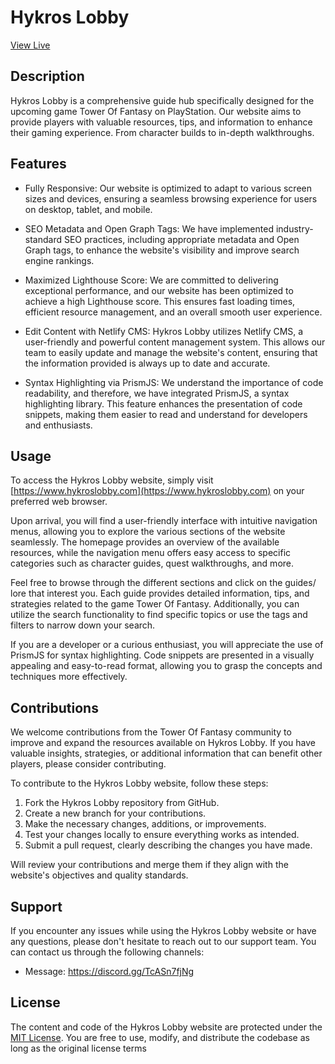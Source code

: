 # Hykros Lobby

[View Live](https://hykroslobby.com)

## Description

Hykros Lobby is a comprehensive guide hub specifically designed for the upcoming game Tower Of Fantasy on PlayStation. Our website aims to provide players with valuable resources, tips, and information to enhance their gaming experience. From character builds to in-depth walkthroughs.

## Features

- Fully Responsive: Our website is optimized to adapt to various screen sizes and devices, ensuring a seamless browsing experience for users on desktop, tablet, and mobile.

- SEO Metadata and Open Graph Tags: We have implemented industry-standard SEO practices, including appropriate metadata and Open Graph tags, to enhance the website's visibility and improve search engine rankings.

- Maximized Lighthouse Score: We are committed to delivering exceptional performance, and our website has been optimized to achieve a high Lighthouse score. This ensures fast loading times, efficient resource management, and an overall smooth user experience.

- Edit Content with Netlify CMS: Hykros Lobby utilizes Netlify CMS, a user-friendly and powerful content management system. This allows our team to easily update and manage the website's content, ensuring that the information provided is always up to date and accurate.

- Syntax Highlighting via PrismJS: We understand the importance of code readability, and therefore, we have integrated PrismJS, a syntax highlighting library. This feature enhances the presentation of code snippets, making them easier to read and understand for developers and enthusiasts.

## Usage

To access the Hykros Lobby website, simply visit [https://www.hykroslobby.com](https://www.hykroslobby.com) on your preferred web browser.

Upon arrival, you will find a user-friendly interface with intuitive navigation menus, allowing you to explore the various sections of the website seamlessly. The homepage provides an overview of the available resources, while the navigation menu offers easy access to specific categories such as character guides, quest walkthroughs, and more.

Feel free to browse through the different sections and click on the guides/ lore that interest you. Each guide provides detailed information, tips, and strategies related to the game Tower Of Fantasy. Additionally, you can utilize the search functionality to find specific topics or use the tags and filters to narrow down your search.

If you are a developer or a curious enthusiast, you will appreciate the use of PrismJS for syntax highlighting. Code snippets are presented in a visually appealing and easy-to-read format, allowing you to grasp the concepts and techniques more effectively.

## Contributions

We welcome contributions from the Tower Of Fantasy community to improve and expand the resources available on Hykros Lobby. If you have valuable insights, strategies, or additional information that can benefit other players, please consider contributing.

To contribute to the Hykros Lobby website, follow these steps:

1. Fork the Hykros Lobby repository from GitHub.
2. Create a new branch for your contributions.
3. Make the necessary changes, additions, or improvements.
4. Test your changes locally to ensure everything works as intended.
5. Submit a pull request, clearly describing the changes you have made.

Will review your contributions and merge them if they align with the website's objectives and quality standards.

## Support

If you encounter any issues while using the Hykros Lobby website or have any questions, please don't hesitate to reach out to our support team. You can contact us through the following channels:

- Message: https://discord.gg/TcASn7fjNg

## License

The content and code of the Hykros Lobby website are protected under the [MIT License](https://opensource.org/licenses/MIT). You are free to use, modify, and distribute the codebase as long as the original license terms
